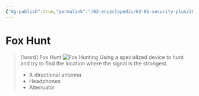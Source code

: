 ```yaml
---
{"dg-publish":true,"permalink":"/62-encyclopedic/62-01-security-plus/20220605163447-fox-hunt/","dgHomeLink":true,"dgPassFrontmatter":false}
---
```



# Fox Hunt

>[!word] Fox Hunt
> ![Fox Hunting](https://raw.githubusercontent.com/SheepYY039/PicGo-images/main/img/20220605163630.png)
> Using a specialized device to hunt and try to find the location where the signal is the strongest. 
> - A directional antenna 
> - Headphones 
> - Attenuator
